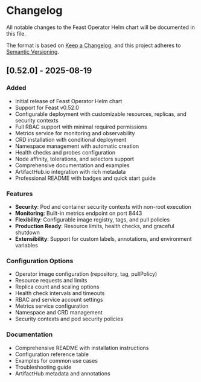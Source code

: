 # Changelog

All notable changes to the Feast Operator Helm chart will be documented in this file.

The format is based on [Keep a Changelog](https://keepachangelog.com/en/1.0.0/),
and this project adheres to [Semantic Versioning](https://semver.org/spec/v2.0.0.html).

## [0.52.0] - 2025-08-19

### Added
- Initial release of Feast Operator Helm chart
- Support for Feast v0.52.0
- Configurable deployment with customizable resources, replicas, and security contexts
- Full RBAC support with minimal required permissions
- Metrics service for monitoring and observability
- CRD installation with conditional deployment
- Namespace management with automatic creation
- Health checks and probes configuration
- Node affinity, tolerations, and selectors support
- Comprehensive documentation and examples
- ArtifactHub.io integration with rich metadata
- Professional README with badges and quick start guide

### Features
- **Security**: Pod and container security contexts with non-root execution
- **Monitoring**: Built-in metrics endpoint on port 8443
- **Flexibility**: Configurable image registry, tags, and pull policies
- **Production Ready**: Resource limits, health checks, and graceful shutdown
- **Extensibility**: Support for custom labels, annotations, and environment variables

### Configuration Options
- Operator image configuration (repository, tag, pullPolicy)
- Resource requests and limits
- Replica count and scaling options
- Health check intervals and timeouts
- RBAC and service account settings
- Metrics service configuration
- Namespace and CRD management
- Security contexts and pod security policies

### Documentation
- Comprehensive README with installation instructions
- Configuration reference table
- Examples for common use cases
- Troubleshooting guide
- ArtifactHub metadata and annotations
